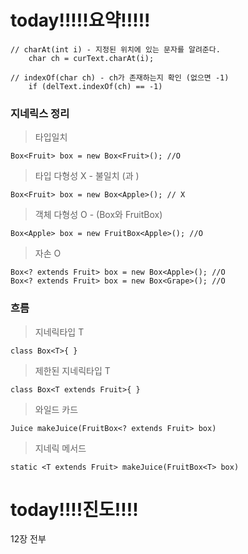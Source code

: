 # today!!!!!요약!!!!!
```
// charAt(int i) - 지정된 위치에 있는 문자를 알려준다.
	char ch = curText.charAt(i);

// indexOf(char ch) - ch가 존재하는지 확인 (없으면 -1)
	if (delText.indexOf(ch) == -1)
```

### 지네릭스 정리

> 타입일치

```
Box<Fruit> box = new Box<Fruit>(); //O
```


> 타입 다형성 X  - 불일치 (<Fruit>과 <Apple>)

```
Box<Fruit> box = new Box<Apple>(); // X
```

> 객체 다형성 O -  (Box와 FruitBox)

```
Box<Apple> box = new FruitBox<Apple>(); //O
```

> 자손 O

```
Box<? extends Fruit> box = new Box<Apple>(); //O
Box<? extends Fruit> box = new Box<Grape>(); //O
```

### 흐름

> 지네릭타입 T

```
class Box<T>{ }
```

> 제한된 지네릭타입 T

```
class Box<T extends Fruit>{ }
```

> 와일드 카드

```
Juice makeJuice(FruitBox<? extends Fruit> box)
```

> 지네릭 메서드

```
static <T extends Fruit> makeJuice(FruitBox<T> box)
```

# today!!!!진도!!!!

12장 전부

<!--stackedit_data:
eyJoaXN0b3J5IjpbLTE4OTY2NDMxNDEsLTEyMjk1NjIzNjcsMT
Y0NzA3NjIyMiwtOTgzNzU3Mzg0XX0=
-->
